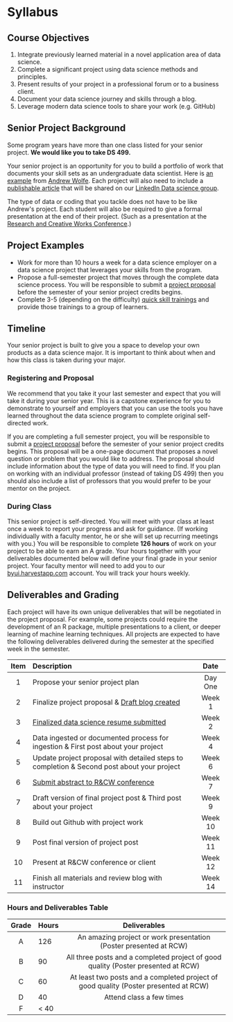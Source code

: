 # Syllabus


## Course Objectives

1. Integrate previously learned material in a novel application area of data science.
1. Complete a significant project using data science methods and principles.
1. Present results of your project in a professional forum or to a business client.
1. Document your data science journey and skills through a blog.
1. Leverage modern data science tools to share your work (e.g. GitHub)

## Senior Project Background

Some program years have more than one class listed for your senior project.  **We would like you to take DS 499.**  

Your senior project is an opportunity for you to build a portfolio of work that documents your skill sets as an undergraduate data scientist.  Here is [an example](https://byuidatascience.github.io/WolfeA_SeniorProject) from [Andrew Wolfe](https://www.linkedin.com/in/akwolfe/).  Each project will also need to include a [publishable article](https://byuidatascience.github.io/WolfeA_SeniorProject/article.html) that will be shared on our [LinkedIn Data science group](https://www.linkedin.com/groups/13537407/).

The type of data or coding that you tackle does not have to be like Andrew's project.  Each student will also be required to give a formal presentation at the end of their project. (Such as a presentation at the [Research and Creative Works Conference](http://www.byui.edu/research-and-creative-works-conference).)

## Project Examples

- Work for more than 10 hours a week for a data science employer on a data science project that leverages your skills from the program.
- Propose a full-semester project that moves through the complete data science process. You will be responsible to submit a [project proposal](project.html) before the semester of your senior project credits begins.
- Complete 3-5 (depending on the difficulty) [quick skill trainings](https://github.com/quickskilling) and provide those trainings to a group of learners.

## Timeline

Your senior project is built to give you a space to develop your own products as a data science major. It is important to think about when and how this class is taken during your major.  

### Registering and Proposal

We recommend that you take it your last semester and expect that you will take it during your senior year.  This is a capstone experience for you to demonstrate to yourself and employers that you can use the tools you have learned throughout the data science program to complete original self-directed work.

If you are completing a full semester project, you will be responsible to submit a [project proposal](project.md) before the semester of your senior project credits begins.  This proposal will be a one-page document that proposes a novel question or problem that you would like to address.  The proposal should include information about the type of data you will need to find. If you plan on working with an individual professor (instead of taking DS 499) then you should also include a list of professors that you would prefer to be your mentor on the project.

### During Class

This senior project is self-directed.  You will meet with your class at least once a week to report your progress and ask for guidance. (If working individually with a faculty mentor, he or she will set up recurring meetings with you.) You will be responsible to complete __126 hours__ of work on your project to be able to earn an A grade.  Your hours together with your deliverables documented below will define your final grade in your senior project. Your faculty mentor will need to add you to our [byui.harvestapp.com](https://byui.harvestapp.com/) account.  You will track your hours weekly.


## Deliverables and Grading

Each project will have its own unique deliverables that will be negotiated in the project proposal.  For example, some projects could require the development of an R package, multiple presentations to a client, or deeper learning of machine learning techniques.  All projects are expected to have the following deliverables delivered during the semester at the specified week in the semester.

| Item      | Description       | Date      |
|:-:        |:---------------------------------------------------                |:-------------:        |
| 1         | Propose your senior project plan                                      | Day One    |
| 2         | Finalize project proposal  & [Draft blog created](blog.md)            | Week 1     |
| 3         | [Finalized data science resume submitted](resume.md)                  | Week 2     |
| 4         | Data ingested or documented process for ingestion & First post about your project                 | Week 4     |
| 5         | Update project proposal with detailed steps to completion & Second post about your project        | Week 6     |
| 6         | [Submit abstract to R&CW conference](http://www.byui.edu/research-and-creative-works-conference)  | Week 7     |
| 7         | Draft version of final project post & Third post about your project   | Week 9     |
| 8         | Build out Github with project work                                    | Week 10    |
| 9         | Post final version of project post                                    | Week 11    |
| 10        | Present at R&CW conference or client                                  | Week 12    |
| 11        | Finish all materials and review blog with instructor                  | Week 14    |

### Hours and Deliverables Table

| Grade     | Hours      | Deliverables      |
|:-:        |:---------------------------------------------------                |:-------------:        |
| A         | 126        | An amazing project or work presentation  (Poster presented at RCW)       |
| B         | 90         | All three posts and a completed project of good quality (Poster presented at RCW)   |
| C         | 60         | At least two posts and a completed project of good quality  (Poster presented at RCW)  |
| D         | 40         | Attend class a few times  |
| F         | < 40       |   |
